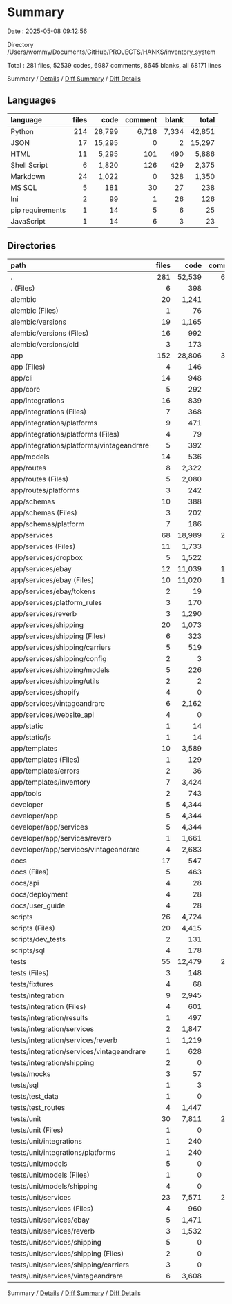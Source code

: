 # Summary

Date : 2025-05-08 09:12:56

Directory /Users/wommy/Documents/GitHub/PROJECTS/HANKS/inventory_system

Total : 281 files,  52539 codes, 6987 comments, 8645 blanks, all 68171 lines

Summary / [Details](details.md) / [Diff Summary](diff.md) / [Diff Details](diff-details.md)

## Languages
| language | files | code | comment | blank | total |
| :--- | ---: | ---: | ---: | ---: | ---: |
| Python | 214 | 28,799 | 6,718 | 7,334 | 42,851 |
| JSON | 17 | 15,295 | 0 | 2 | 15,297 |
| HTML | 11 | 5,295 | 101 | 490 | 5,886 |
| Shell Script | 6 | 1,820 | 126 | 429 | 2,375 |
| Markdown | 24 | 1,022 | 0 | 328 | 1,350 |
| MS SQL | 5 | 181 | 30 | 27 | 238 |
| Ini | 2 | 99 | 1 | 26 | 126 |
| pip requirements | 1 | 14 | 5 | 6 | 25 |
| JavaScript | 1 | 14 | 6 | 3 | 23 |

## Directories
| path | files | code | comment | blank | total |
| :--- | ---: | ---: | ---: | ---: | ---: |
| . | 281 | 52,539 | 6,987 | 8,645 | 68,171 |
| . (Files) | 6 | 398 | 6 | 113 | 517 |
| alembic | 20 | 1,241 | 190 | 256 | 1,687 |
| alembic (Files) | 1 | 76 | 76 | 44 | 196 |
| alembic/versions | 19 | 1,165 | 114 | 212 | 1,491 |
| alembic/versions (Files) | 16 | 992 | 95 | 174 | 1,261 |
| alembic/versions/old | 3 | 173 | 19 | 38 | 230 |
| app | 152 | 28,806 | 3,564 | 4,259 | 36,629 |
| app (Files) | 4 | 146 | 74 | 55 | 275 |
| app/cli | 14 | 948 | 147 | 218 | 1,313 |
| app/core | 5 | 292 | 22 | 65 | 379 |
| app/integrations | 16 | 839 | 51 | 96 | 986 |
| app/integrations (Files) | 7 | 368 | 25 | 69 | 462 |
| app/integrations/platforms | 9 | 471 | 26 | 27 | 524 |
| app/integrations/platforms (Files) | 4 | 79 | 26 | 20 | 125 |
| app/integrations/platforms/vintageandrare | 5 | 392 | 0 | 7 | 399 |
| app/models | 14 | 536 | 120 | 161 | 817 |
| app/routes | 8 | 2,322 | 241 | 397 | 2,960 |
| app/routes (Files) | 5 | 2,080 | 234 | 344 | 2,658 |
| app/routes/platforms | 3 | 242 | 7 | 53 | 302 |
| app/schemas | 10 | 388 | 25 | 81 | 494 |
| app/schemas (Files) | 3 | 202 | 20 | 37 | 259 |
| app/schemas/platform | 7 | 186 | 5 | 44 | 235 |
| app/services | 68 | 18,989 | 2,610 | 2,563 | 24,162 |
| app/services (Files) | 11 | 1,733 | 844 | 584 | 3,161 |
| app/services/dropbox | 5 | 1,522 | 172 | 371 | 2,065 |
| app/services/ebay | 12 | 11,039 | 1,126 | 756 | 12,921 |
| app/services/ebay (Files) | 10 | 11,020 | 1,126 | 756 | 12,902 |
| app/services/ebay/tokens | 2 | 19 | 0 | 0 | 19 |
| app/services/platform_rules | 3 | 170 | 0 | 2 | 172 |
| app/services/reverb | 3 | 1,290 | 270 | 352 | 1,912 |
| app/services/shipping | 20 | 1,073 | 58 | 235 | 1,366 |
| app/services/shipping (Files) | 6 | 323 | 13 | 58 | 394 |
| app/services/shipping/carriers | 5 | 519 | 36 | 119 | 674 |
| app/services/shipping/config | 2 | 3 | 1 | 5 | 9 |
| app/services/shipping/models | 5 | 226 | 7 | 48 | 281 |
| app/services/shipping/utils | 2 | 2 | 1 | 5 | 8 |
| app/services/shopify | 4 | 0 | 0 | 4 | 4 |
| app/services/vintageandrare | 6 | 2,162 | 140 | 255 | 2,557 |
| app/services/website_api | 4 | 0 | 0 | 4 | 4 |
| app/static | 1 | 14 | 6 | 3 | 23 |
| app/static/js | 1 | 14 | 6 | 3 | 23 |
| app/templates | 10 | 3,589 | 84 | 434 | 4,107 |
| app/templates (Files) | 1 | 129 | 9 | 13 | 151 |
| app/templates/errors | 2 | 36 | 0 | 4 | 40 |
| app/templates/inventory | 7 | 3,424 | 75 | 417 | 3,916 |
| app/tools | 2 | 743 | 184 | 186 | 1,113 |
| developer | 5 | 4,344 | 17 | 56 | 4,417 |
| developer/app | 5 | 4,344 | 17 | 56 | 4,417 |
| developer/app/services | 5 | 4,344 | 17 | 56 | 4,417 |
| developer/app/services/reverb | 1 | 1,661 | 0 | 0 | 1,661 |
| developer/app/services/vintageandrare | 4 | 2,683 | 17 | 56 | 2,756 |
| docs | 17 | 547 | 0 | 208 | 755 |
| docs (Files) | 5 | 463 | 0 | 124 | 587 |
| docs/api | 4 | 28 | 0 | 28 | 56 |
| docs/deployment | 4 | 28 | 0 | 28 | 56 |
| docs/user_guide | 4 | 28 | 0 | 28 | 56 |
| scripts | 26 | 4,724 | 284 | 691 | 5,699 |
| scripts (Files) | 20 | 4,415 | 253 | 645 | 5,313 |
| scripts/dev_tests | 2 | 131 | 14 | 25 | 170 |
| scripts/sql | 4 | 178 | 17 | 21 | 216 |
| tests | 55 | 12,479 | 2,926 | 3,062 | 18,467 |
| tests (Files) | 3 | 148 | 22 | 27 | 197 |
| tests/fixtures | 4 | 68 | 5 | 18 | 91 |
| tests/integration | 9 | 2,945 | 507 | 650 | 4,102 |
| tests/integration (Files) | 4 | 601 | 153 | 187 | 941 |
| tests/integration/results | 1 | 497 | 0 | 0 | 497 |
| tests/integration/services | 2 | 1,847 | 350 | 455 | 2,652 |
| tests/integration/services/reverb | 1 | 1,219 | 227 | 313 | 1,759 |
| tests/integration/services/vintageandrare | 1 | 628 | 123 | 142 | 893 |
| tests/integration/shipping | 2 | 0 | 4 | 8 | 12 |
| tests/mocks | 3 | 57 | 0 | 13 | 70 |
| tests/sql | 1 | 3 | 13 | 6 | 22 |
| tests/test_data | 1 | 0 | 0 | 1 | 1 |
| tests/test_routes | 4 | 1,447 | 301 | 348 | 2,096 |
| tests/unit | 30 | 7,811 | 2,078 | 1,999 | 11,888 |
| tests/unit (Files) | 1 | 0 | 0 | 1 | 1 |
| tests/unit/integrations | 1 | 240 | 51 | 70 | 361 |
| tests/unit/integrations/platforms | 1 | 240 | 51 | 70 | 361 |
| tests/unit/models | 5 | 0 | 6 | 14 | 20 |
| tests/unit/models (Files) | 1 | 0 | 0 | 1 | 1 |
| tests/unit/models/shipping | 4 | 0 | 6 | 13 | 19 |
| tests/unit/services | 23 | 7,571 | 2,021 | 1,914 | 11,506 |
| tests/unit/services (Files) | 4 | 960 | 267 | 241 | 1,468 |
| tests/unit/services/ebay | 5 | 1,471 | 766 | 526 | 2,763 |
| tests/unit/services/reverb | 3 | 1,532 | 380 | 450 | 2,362 |
| tests/unit/services/shipping | 5 | 0 | 8 | 17 | 25 |
| tests/unit/services/shipping (Files) | 2 | 0 | 2 | 5 | 7 |
| tests/unit/services/shipping/carriers | 3 | 0 | 6 | 12 | 18 |
| tests/unit/services/vintageandrare | 6 | 3,608 | 600 | 680 | 4,888 |

Summary / [Details](details.md) / [Diff Summary](diff.md) / [Diff Details](diff-details.md)